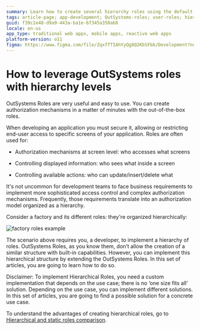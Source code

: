 ```yaml
---
summary: Learn how to create several hierarchy roles using the default OutSystems user roles
tags: article-page; app-development; OutSystems-roles; user-roles; hierarchical-roles; 
guid: f39c1e48-d9a9-443a-ba1e-6f345a350ab8
locale: en-us
app_type: traditional web apps, mobile apps, reactive web apps
platform-version: o11
figma: https://www.figma.com/file/ZqxffTIAhYyQg8Q2KbSFbb/Development?node-id=742:276
---
```


# How to leverage OutSystems roles with hierarchy levels

OutSystems Roles are very useful and easy to use. You can create authorization mechanisms in a matter of minutes with the out-of-the-box roles. 

When developing an application you must secure it, allowing or restricting end-user access to specific screens of your application. Roles are often used for:

* Authorization mechanisms at screen level: who accesses what screens

* Controlling displayed information: who sees what inside a screen

* Controlling available actions: who can update/insert/delete what

It's not uncommon for development teams to face business requirements to implement more sophisticated access control and complex authorization mechanisms. Frequently, those requirements translate into an authorization model organized as a hierarchy.

Consider a factory and its different roles: they're organized hierarchically:

![factory roles example](images/factory-roles-example.png)

The scenario above requires you, a developer, to implement a hierarchy of roles. OutSystems Roles, as you know them, don’t allow the creation of a similar structure with built-in capabilities. However, you can implement this hierarchical structure by extending the OutSystems Roles. In this set of articles, you are going to learn how to do so.

Disclaimer: To implement Hierarchical Roles, you need a custom implementation that depends on the use case; there is no ‘one size fits all’ solution. Depending on the use case, you can implement different solutions. In this set of articles, you are going to find a possible solution for a concrete use case.

To understand the advantages of creating hierarchical roles, go to [Hierarchical and static roles comparison](hierarchical-and-static-roles.md).